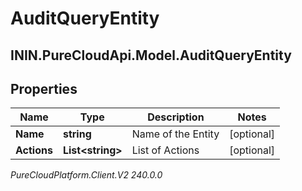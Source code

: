 # AuditQueryEntity

## ININ.PureCloudApi.Model.AuditQueryEntity

## Properties

|Name | Type | Description | Notes|
|------------ | ------------- | ------------- | -------------|
| **Name** | **string** | Name of the Entity | [optional] |
| **Actions** | **List&lt;string&gt;** | List of Actions | [optional] |



_PureCloudPlatform.Client.V2 240.0.0_

